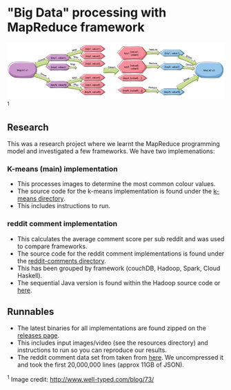 # "Big Data" processing with MapReduce framework
![](mapreduce.jpg)<sup>1</sup>      

## Research
This was a research project where we learnt the MapReduce programming model and investigated a few frameworks. We have two implemenations:

### K-means (main) implementation
* This processes images to determine the most common colour values.
* The source code for the k-means implementation is found under the [k-means directory](https://github.com/wilmol/MapReduce-K-means-image-processing/tree/master/k-means/spark-scala-kmeans).
* This includes instructions to run.

### reddit comment implementation
* This calculates the average comment score per sub reddit and was used to compare frameworks.
* The source code for the reddit comment implementations is found under the [reddit-comments directory](https://github.com/wilmol/MapReduce-K-means-image-processing/tree/master/reddit-comments).
* This has been grouped by framework (couchDB, Hadoop, Spark, Cloud Haskell).
* The sequential Java version is found within the Hadoop source code or [here](https://github.com/wilmol/MapReduce-K-means-image-processing/tree/master/reddit-comments/hadoop-reddit/src/main/java/nz/ac/auckland/mapreduce/NoFrameWorkMain.java).

## Runnables
* The latest binaries for all implementations are found zipped on the [releases page](https://github.com/wilmol/MapReduce-K-means-image-processing/releases).
* This includes input images/video (see the resources directory) and instructions to run so you can reproduce our results.
* The reddit comment data set from taken from [here](https://www.kaggle.com/reddit/reddit-comments-may-2015). We uncompressed it and took the first 20,000,000 lines (approx 11GB of JSON).

<sup>1</sup> Image credit: http://www.well-typed.com/blog/73/
